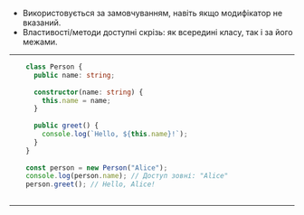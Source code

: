 - Використовується за замовчуванням, навіть якщо модифікатор не вказаний.
- Властивості/методи доступні скрізь: як всередині класу, так і за його межами.

---

```ts
	class Person {
	  public name: string;
	
	  constructor(name: string) {
	    this.name = name;
	  }
	
	  public greet() {
	    console.log(`Hello, ${this.name}!`);
	  }
	}
	
	const person = new Person("Alice");
	console.log(person.name); // Доступ зовні: "Alice"
	person.greet(); // Hello, Alice!
	
```

---
